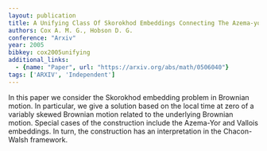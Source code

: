 ```yaml
---
layout: publication
title: A Unifying Class Of Skorokhod Embeddings Connecting The Azema-yor And Vallois Embeddings
authors: Cox A. M. G., Hobson D. G.
conference: "Arxiv"
year: 2005
bibkey: cox2005unifying
additional_links:
  - {name: "Paper", url: "https://arxiv.org/abs/math/0506040"}
tags: ['ARXIV', 'Independent']
---
```

<p>In this paper we consider the Skorokhod embedding problem in Brownian
motion. In particular, we give a solution based on the local time at
zero of a variably skewed Brownian motion related to the underlying
Brownian motion. Special cases of the construction include the Azema-Yor
and Vallois embeddings. In turn, the construction has an interpretation
in the Chacon-Walsh framework.</p>
